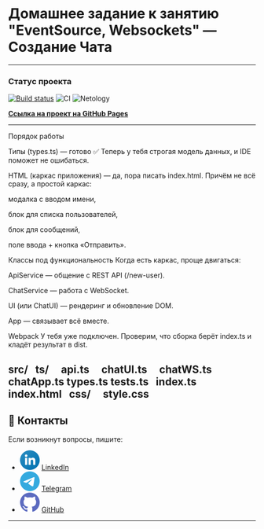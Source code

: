 # Домашнее задание к занятию "EventSource, Websockets" — Создание Чата

---

### Статус проекта
[![Build status](https://ci.appveyor.com/api/projects/status/4siy8fk0hnkn3v25?svg=true)](https://ci.appveyor.com/project/dm-morozov/netology-59-eventsource-websockets-chat-applicatio)
![CI](https://github.com/dm-morozov/Netology_59_eventsource_websockets_chat_application/actions/workflows/web.yaml/badge.svg)
![Netology](https://img.shields.io/badge/FrontendTS-BackendNodeJS-blue)

[**Ссылка на проект на GitHub Pages**](https://dm-morozov.github.io/Netology_59_eventsource_websockets_chat_application/)

---

Порядок работы

Типы (types.ts) — готово ✅
Теперь у тебя строгая модель данных, и IDE поможет не ошибаться.

HTML (каркас приложения) — да, пора писать index.html.
Причём не всё сразу, а простой каркас:

модалка с вводом имени,

блок для списка пользователей,

блок для сообщений,

поле ввода + кнопка «Отправить».

Классы под функциональность
Когда есть каркас, проще двигаться:

ApiService — общение с REST API (/new-user).

ChatService — работа с WebSocket.

UI (или ChatUI) — рендеринг и обновление DOM.

App — связывает всё вместе.

Webpack
У тебя уже подключен. Проверим, что сборка берёт index.ts и кладёт результат в dist.


src/
  ts/
    api.ts
    chatUI.ts
    chatWS.ts
    chatApp.ts
    types.ts
    tests.ts
  index.ts
  index.html
  css/
    style.css
-----



## 📧 Контакты

Если возникнут вопросы, пишите:

* ![LinkedIn](./svg/linkedin-icon.svg) [LinkedIn](https://www.linkedin.com/in/dm-morozov/)
* ![Telegram](./svg/telegram.svg) [Telegram](https://t.me/dem2014)
* ![GitHub](./svg/github-icon.svg) [GitHub](https://github.com/dm-morozov/)

---